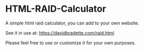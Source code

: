# HTML-RAID-Calculator
A simple html raid calculator, you can add to your own website.

See it in use at: https://davidbradette.com/raid.html

Please feel free to use or customize it for your own purposes.

